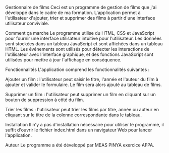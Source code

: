 
Gestionnaire de films
Ceci est un programme de gestion de films que j'ai développé dans le cadre de ma formation. 
L'application permet à l'utilisateur d'ajouter, trier et supprimer des films à partir d'une interface utilisateur conviviale.

Comment ça marche
Le programme utilise du HTML, CSS et JavaScript pour fournir une interface utilisateur intuitive pour l'utilisateur. 
Les données sont stockées dans un tableau JavaScript et sont affichées dans un tableau HTML. 
Les événements sont utilisés pour détecter les interactions de l'utilisateur avec l'interface graphique, et des fonctions JavaScript sont utilisées pour mettre à jour l'affichage en conséquence.

Fonctionnalités
L'application comprend les fonctionnalités suivantes :

Ajouter un film : l'utilisateur peut saisir le titre, l'année et l'auteur du film à ajouter et valider le formulaire. Le film sera alors ajouté au tableau de films.

Supprimer un film : l'utilisateur peut supprimer un film en cliquant sur un bouton de suppression à côté du film.

Trier les films : l'utilisateur peut trier les films par titre, année ou auteur en cliquant sur le titre de la colonne correspondante dans le tableau.

Installation
Il n'y a pas d'installation nécessaire pour utiliser le programme, il suffit d'ouvrir le fichier index.html dans un navigateur Web pour lancer l'application.

Auteur
Le programme a été développé par MEAS PINYA exercice AFPA.